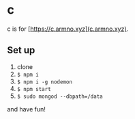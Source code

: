 # c

c is for [https://c.armno.xyz](c.armno.xyz).

## Set up

1. clone
2. `$ npm i`
3. `$ npm i -g nodemon`
4. `$ npm start`
5. `$ sudo mongod --dbpath=/data`

and have fun!
